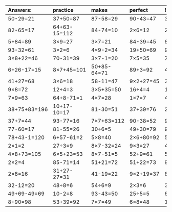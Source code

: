 | Answers: | practice | makes | perfect | ! |
| :--- | :--- | :--- | :--- | :--- |
| 50-29=21 | 37+50=87 | 87-58=29 | 90-43=47 | 30+37-53=14 | 
| 82-65=17 | 64+63-15=112 | 84-74=10 | 2×6=12 | 25+34+52=111 | 
| 5+84=89 | 3×9=27 | 3×7=21 | 84-39=45 | 8×6-7=41 | 
| 93-32=61 | 3×2=6 | 4×9-2=34 | 19+50=69 | 9×2=18 | 
| 3×8+22=46 | 70-31=39 | 3×7-1=20 | 7×5=35 | 7×2=14 | 
| 6+26-17=15 | 8×7+45=101 | 50+85-64=71 | 89+3=92 | 40+23=63 | 
| 41+27=68 | 3×6=18 | 58-11=47 | 9×2+27=45 | 3+56=59 | 
| 9×8=72 | 12÷4=3 | 3×5+35=50 | 16÷4=4 | 10÷2=5 | 
| 7×9=63 | 64+8-71=1 | 4×7=28 | 1×7=7 | 42+17=59 | 
| 38+75+83=196 | 10+17-10=17 | 81-30=51 | 37+39=76 | 21÷7=3 | 
| 37+7=44 | 93-77=16 | 7×7+63=112 | 90-38=52 | 9×5=45 | 
| 77-60=17 | 81-55=26 | 30÷6=5 | 49+30=79 | 92+50-40=102 | 
| 78+43-1=120 | 6+57-61=2 | 5×8=40 | 2×6+80=92 | 5×9-31=14 | 
| 2×1=2 | 27÷3=9 | 8×7-32=24 | 9×3=27 | 41+45=86 | 
| 4×8+73=105 | 6×5+23=53 | 8×7-51=5 | 52+9=61 | 56+31=87 | 
| 2×2=4 | 85-71=14 | 51+21=72 | 51+22=73 | 91-1=90 | 
| 2×8=16 | 31+27-27=31 | 41-19=22 | 9×2+19=37 | 82-63=19 | 
| 32-12=20 | 48÷8=6 | 54÷6=9 | 2×3=6 | 3×4+10=22 | 
| 49+69-49=69 | 10-2=8 | 93-43=50 | 25÷5=5 | 6×3-16=2 | 
| 8+90=98 | 53+39=92 | 7×7=49 | 6×8=48 | 18÷9=2 | 

